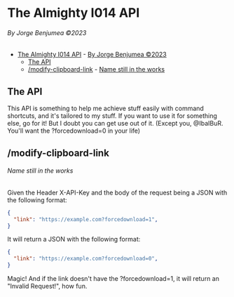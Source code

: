 # The Almighty I014 API
###### By Jorge Benjumea ©2023

- [The Almighty I014 API](#the-almighty-i014-api)
          - [By Jorge Benjumea ©2023](#by-jorge-benjumea-2023)
  - [The API](#the-api)
  - [/modify-clipboard-link](#modify-clipboard-link)
          - [Name still in the works](#name-still-in-the-works)


## The API
This API is something to help me achieve stuff easily with command shortcuts, and it's tailored to my stuff. If you want to use it for something else, go for it! But I doubt you can get use out of it. (Except you, @IbaIBuR. You'll want the ?forcedownload=0 in your life)

## /modify-clipboard-link
###### Name still in the works
Given the Header X-API-Key and the body of the request being a JSON with the following format:
```json
{
  "link": "https://example.com?forcedownload=1",
}
```
It will return a JSON with the following format:
```json
{
  "link": "https://example.com?forcedownload=0",
}
```

Magic! And if the link doesn't have the ?forcedownload=1, it will return an "Invalid Request!", how fun.